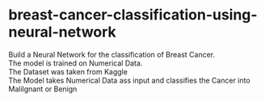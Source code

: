 # breast-cancer-classification-using-neural-network

Build a Neural Network for the classification of Breast Cancer.
<br>
The model is trained on Numerical Data.
<br>
The Dataset was taken from Kaggle
<br>
The Model takes Numerical Data ass input and classifies the Cancer into Malilgnant or Benign

